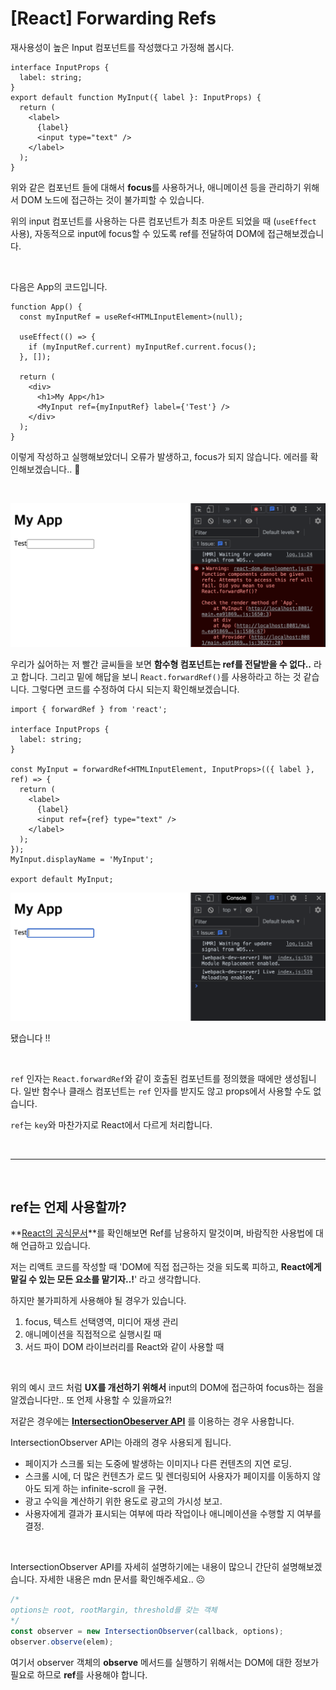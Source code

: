 # [React] Forwarding Refs

재사용성이 높은 Input 컴포넌트를 작성했다고 가정해 봅시다.

```tsx
interface InputProps {
  label: string;
}
export default function MyInput({ label }: InputProps) {
  return (
    <label>
      {label}
      <input type="text" />
    </label>
  );
}
```

위와 같은 컴포넌트 들에 대해서 **focus**를 사용하거나, 애니메이션 등을 관리하기 위해서 DOM 노드에 접근하는 것이 불가피할 수 있습니다.

위의 input 컴포넌트를 사용하는 다른 컴포넌트가 최초 마운트 되었을 때 (`useEffect` 사용), 자동적으로 input에 focus할 수 있도록 ref를 전달하여 DOM에 접근해보겠습니다.

<br>

다음은 App의 코드입니다.

```tsx
function App() {
  const myInputRef = useRef<HTMLInputElement>(null);

  useEffect(() => {
    if (myInputRef.current) myInputRef.current.focus();
  }, []);

  return (
    <div>
      <h1>My App</h1>
      <MyInput ref={myInputRef} label={'Test'} />
    </div>
  );
}
```

이렇게 작성하고 실행해보았더니 오류가 발생하고, focus가 되지 않습니다. 에러를 확인해보겠습니다.. 🥲

<br>

![ref-error](assets/images/%5BReact%5D%20Forwarding%20Refs/ref-error.png)

우리가 싫어하는 저 빨간 글씨들을 보면 **함수형 컴포넌트는 ref를 전달받을 수 없다..** 라고 합니다. 그리고 밑에 해답을 보니 `React.forwardRef()`를 사용하라고 하는 것 같습니다. 그렇다면 코드를 수정하여 다시 되는지 확인해보겠습니다.

```tsx
import { forwardRef } from 'react';

interface InputProps {
  label: string;
}

const MyInput = forwardRef<HTMLInputElement, InputProps>(({ label }, ref) => {
  return (
    <label>
      {label}
      <input ref={ref} type="text" />
    </label>
  );
});
MyInput.displayName = 'MyInput';

export default MyInput;
```

![ref-success](assets/images/%5BReact%5D%20Forwarding%20Refs/ref-success.png)

됐습니다 !!

<br>

`ref` 인자는 `React.forwardRef`와 같이 호출된 컴포넌트를 정의했을 때에만 생성됩니다. 일반 함수나 클래스 컴포넌트는 `ref` 인자를 받지도 않고 props에서 사용할 수도 없습니다.

`ref`는 `key`와 마찬가지로 React에서 다르게 처리합니다.

<br>

---

<br>

## ref는 언제 사용할까?

**[React의 공식문서](https://ko.reactjs.org/docs/refs-and-the-dom.html)**를 확인해보면 Ref를 남용하지 말것이며, 바람직한 사용법에 대해 언급하고 있습니다.

저는 리액트 코드를 작성할 때 'DOM에 직접 접근하는 것을 되도록 피하고, **React에게 맡길 수 있는 모든 요소를 맡기자..!**' 라고 생각합니다.

하지만 불가피하게 사용해야 될 경우가 있습니다.

1. focus, 텍스트 선택영역, 미디어 재생 관리
2. 애니메이션을 직접적으로 실행시킬 때
3. 서드 파이 DOM 라이브러리를 React와 같이 사용할 때

<br>

위의 예시 코드 처럼 **UX를 개선하기 위해서** input의 DOM에 접근하여 focus하는 점을 알겠습니다만.. 또 언제 사용할 수 있을까요?!

저같은 경우에는 **[IntersectionObeserver API](https://developer.mozilla.org/ko/docs/Web/API/Intersection_Observer_API)** 를 이용하는 경우 사용합니다.

IntersectionObserver API는 아래의 경우 사용되게 됩니다.

- 페이지가 스크롤 되는 도중에 발생하는 이미지나 다른 컨텐츠의 지연 로딩.
- 스크롤 시에, 더 많은 컨텐츠가 로드 및 렌더링되어 사용자가 페이지를 이동하지 않아도 되게 하는 infinite-scroll 을 구현.
- 광고 수익을 계산하기 위한 용도로 광고의 가시성 보고.
- 사용자에게 결과가 표시되는 여부에 따라 작업이나 애니메이션을 수행할 지 여부를 결정.

<br>

IntersectionObserver API를 자세히 설명하기에는 내용이 많으니 간단히 설명해보겠습니다. 자세한 내용은 mdn 문서를 확인해주세요.. ☹️

```js
/*
options는 root, rootMargin, threshold를 갖는 객체
*/
const observer = new IntersectionObserver(callback, options);
observer.observe(elem);
```

여기서 observer 객체의 **observe** 메서드를 실행하기 위해서는 DOM에 대한 정보가 필요로 하므로 **ref**를 사용해야 합니다.